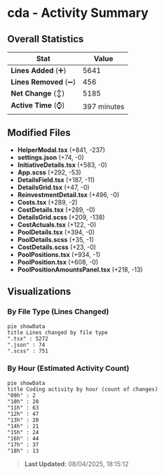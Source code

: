 # cda - Activity Summary 

## Overall Statistics

| Stat                   | Value                                                             |
| ---------------------- | ----------------------------------------------------------------- |
| **Lines Added** (➕)   | 5641                                          |
| **Lines Removed** (➖) | 456                                        |
| **Net Change** (↕)    | 5185                |
| **Active Time** (⌚)   | 397 minutes |


## Modified Files
- **HelperModal.tsx** (+841, -237)
- **settings.json** (+74, -0)
- **InitiativeDetails.tsx** (+583, -0)
- **App.scss** (+292, -53)
- **DetailsField.tsx** (+187, -11)
- **DetailsGrid.tsx** (+47, -0)
- **ReinvestmentDetail.tsx** (+496, -0)
- **Costs.tsx** (+289, -2)
- **CostDetails.tsx** (+289, -0)
- **DetailsGrid.scss** (+209, -138)
- **CostActuals.tsx** (+122, -0)
- **PoolDetails.tsx** (+394, -0)
- **PoolDetails.scss** (+35, -1)
- **CostDetails.scss** (+23, -0)
- **PoolPositions.tsx** (+934, -1)
- **PoolPosition.tsx** (+608, -0)
- **PoolPositionAmountsPanel.tsx** (+218, -13)

## Visualizations

### By File Type (Lines Changed)

```mermaid
pie showData
title Lines changed by file type
".tsx" : 5272
".json" : 74
".scss" : 751
```

### By Hour (Estimated Activity Count)

```mermaid
pie showData
title Coding activity by hour (count of changes)
"09h" : 2
"10h" : 20
"11h" : 63
"12h" : 47
"13h" : 20
"14h" : 21
"15h" : 24
"16h" : 44
"17h" : 37
"18h" : 13
```


> **Last Updated:** 08/04/2025, 18:15:12